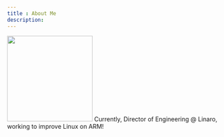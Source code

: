 ```yaml
---
title : About Me
description:
---
```

<img src="{{urls.media}}/burlingame1.jpg" width=200>
Currently, Director of Engineering @ Linaro, working to improve Linux on ARM!
